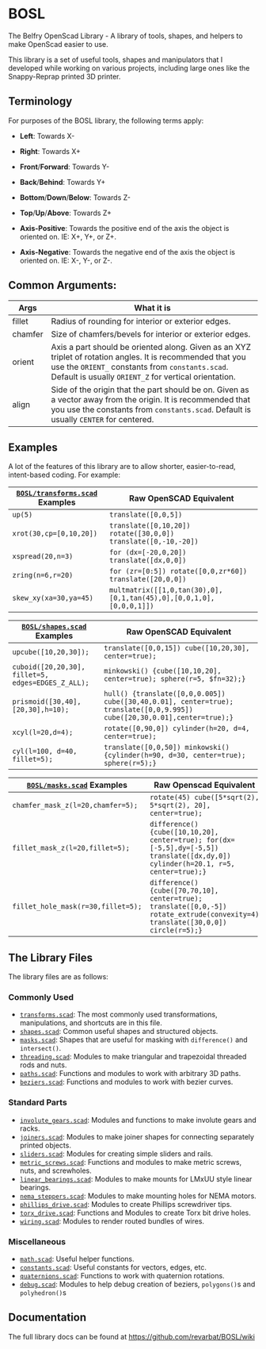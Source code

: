 # BOSL
The Belfry OpenScad Library - A library of tools, shapes, and helpers to make OpenScad easier to use.

This library is a set of useful tools, shapes and manipulators that I developed while working on various
projects, including large ones like the Snappy-Reprap printed 3D printer.


## Terminology
For purposes of the BOSL library, the following terms apply:
- **Left**: Towards X-
- **Right**: Towards X+
- **Front**/**Forward**: Towards Y-
- **Back**/**Behind**: Towards Y+
- **Bottom**/**Down**/**Below**: Towards Z-
- **Top**/**Up**/**Above**: Towards Z+

- **Axis-Positive**: Towards the positive end of the axis the object is oriented on.  IE: X+, Y+, or Z+.
- **Axis-Negative**: Towards the negative end of the axis the object is oriented on.  IE: X-, Y-, or Z-.

## Common Arguments:

Args    | What it is
------- | ----------------------------------------
fillet  | Radius of rounding for interior or exterior edges.
chamfer | Size of chamfers/bevels for interior or exterior edges.
orient  | Axis a part should be oriented along.  Given as an XYZ triplet of rotation angles.  It is recommended that you use the `ORIENT_` constants from `constants.scad`.  Default is usually `ORIENT_Z` for vertical orientation.
align   | Side of the origin that the part should be on.  Given as a vector away from the origin.  It is recommended that you use the constants from `constants.scad`.  Default is usually `CENTER` for centered.


## Examples
A lot of the features of this library are to allow shorter, easier-to-read, intent-based coding.  For example:

[`BOSL/transforms.scad`](https://github.com/revarbat/BOSL/wiki/transforms.scad) Examples | Raw OpenSCAD Equivalent
------------------------------- | -------------------------------
`up(5)`                         | `translate([0,0,5])`
`xrot(30,cp=[0,10,20])`         | `translate([0,10,20]) rotate([30,0,0]) translate([0,-10,-20])`
`xspread(20,n=3)`               | `for (dx=[-20,0,20]) translate([dx,0,0])`
`zring(n=6,r=20)`               | `for (zr=[0:5]) rotate([0,0,zr*60]) translate([20,0,0])`
`skew_xy(xa=30,ya=45)`          | `multmatrix([[1,0,tan(30),0],[0,1,tan(45),0],[0,0,1,0],[0,0,0,1]])`

[`BOSL/shapes.scad`](https://github.com/revarbat/BOSL/wiki/shapes.scad) Examples | Raw OpenSCAD Equivalent
---------------------------------- | -------------------------------
`upcube([10,20,30]);`              | `translate([0,0,15]) cube([10,20,30], center=true);`
`cuboid([20,20,30], fillet=5, edges=EDGES_Z_ALL);` | `minkowski() {cube([10,10,20], center=true); sphere(r=5, $fn=32);}`
`prismoid([30,40],[20,30],h=10);`  | `hull() {translate([0,0,0.005]) cube([30,40,0.01], center=true); translate([0,0,9.995]) cube([20,30,0.01],center=true);}`
`xcyl(l=20,d=4);`                  | `rotate([0,90,0]) cylinder(h=20, d=4, center=true);`
`cyl(l=100, d=40, fillet=5);`      | `translate([0,0,50]) minkowski() {cylinder(h=90, d=30, center=true); sphere(r=5);}`

[`BOSL/masks.scad`](https://github.com/revarbat/BOSL/wiki/masks.scad) Examples | Raw Openscad Equivalent
----------------------------------- | -------------------------------
`chamfer_mask_z(l=20,chamfer=5);`   | `rotate(45) cube([5*sqrt(2), 5*sqrt(2), 20], center=true);`
`fillet_mask_z(l=20,fillet=5);`     | `difference() {cube([10,10,20], center=true); for(dx=[-5,5],dy=[-5,5]) translate([dx,dy,0]) cylinder(h=20.1, r=5, center=true);}`
`fillet_hole_mask(r=30,fillet=5);`  | `difference() {cube([70,70,10], center=true); translate([0,0,-5]) rotate_extrude(convexity=4) translate([30,0,0]) circle(r=5);}`


## The Library Files
The library files are as follows:

### Commonly Used
  - [`transforms.scad`](https://github.com/revarbat/BOSL/wiki/transforms.scad): The most commonly used transformations, manipulations, and shortcuts are in this file.
  - [`shapes.scad`](https://github.com/revarbat/BOSL/wiki/shapes.scad): Common useful shapes and structured objects.
  - [`masks.scad`](https://github.com/revarbat/BOSL/wiki/masks.scad): Shapes that are useful for masking with `difference()` and `intersect()`.
  - [`threading.scad`](https://github.com/revarbat/BOSL/wiki/threading.scad): Modules to make triangular and trapezoidal threaded rods and nuts.
  - [`paths.scad`](https://github.com/revarbat/BOSL/wiki/paths.scad): Functions and modules to work with arbitrary 3D paths.
  - [`beziers.scad`](https://github.com/revarbat/BOSL/wiki/beziers.scad): Functions and modules to work with bezier curves.

### Standard Parts
  - [`involute_gears.scad`](https://github.com/revarbat/BOSL/wiki/involute_gears.scad): Modules and functions to make involute gears and racks.
  - [`joiners.scad`](https://github.com/revarbat/BOSL/wiki/joiners.scad): Modules to make joiner shapes for connecting separately printed objects.
  - [`sliders.scad`](https://github.com/revarbat/BOSL/wiki/sliders.scad): Modules for creating simple sliders and rails.
  - [`metric_screws.scad`](https://github.com/revarbat/BOSL/wiki/metric_screws.scad): Functions and modules to make metric screws, nuts, and screwholes.
  - [`linear_bearings.scad`](https://github.com/revarbat/BOSL/wiki/linear_bearings.scad): Modules to make mounts for LMxUU style linear bearings.
  - [`nema_steppers.scad`](https://github.com/revarbat/BOSL/wiki/nema_steppers.scad): Modules to make mounting holes for NEMA motors.
  - [`phillips_drive.scad`](https://github.com/revarbat/BOSL/wiki/phillips_drive.scad): Modules to create Phillips screwdriver tips.
  - [`torx_drive.scad`](https://github.com/revarbat/BOSL/wiki/torx_drive.scad): Functions and Modules to create Torx bit drive holes.
  - [`wiring.scad`](https://github.com/revarbat/BOSL/wiki/wiring.scad): Modules to render routed bundles of wires.

### Miscellaneous
  - [`math.scad`](https://github.com/revarbat/BOSL/wiki/math.scad): Useful helper functions.
  - [`constants.scad`](https://github.com/revarbat/BOSL/wiki/constants.scad): Useful constants for vectors, edges, etc.
  - [`quaternions.scad`](https://github.com/revarbat/BOSL/wiki/quaternions.scad): Functions to work with quaternion rotations.
  - [`debug.scad`](https://github.com/revarbat/BOSL/wiki/debug.scad): Modules to help debug creation of beziers, `polygons()`s and `polyhedron()`s

## Documentation
The full library docs can be found at https://github.com/revarbat/BOSL/wiki

